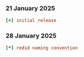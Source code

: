 ### 21 January 2025
```ini
[+] initial release
```

### 28 January 2025
```ini
[*] redid naming convention
```